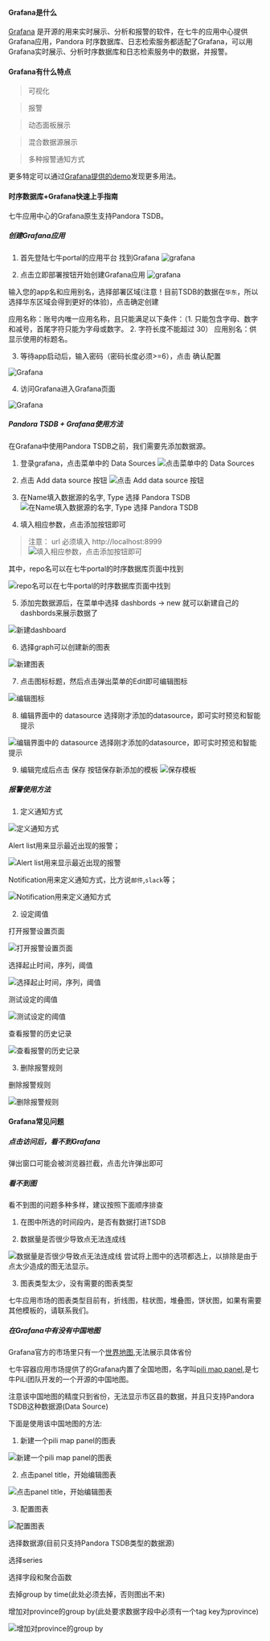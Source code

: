 #### Grafana是什么
[Grafana](https://oiw6da4op.qnssl.com/181919_0KHT_865233.jpg)
是开源的用来实时展示、分析和报警的软件，在七牛的应用中心提供Grafana应用，Pandora 时序数据库、日志检索服务都适配了Grafana，可以用Grafana实时展示、分析时序数据库和日志检索服务中的数据，并报警。

#### Grafana有什么特点

> 可视化

> 报警

> 动态面板展示

> 混合数据源展示

> 多种报警通知方式

更多特定可以通过[Grafana提供的demo](http://play.grafana.org/)发现更多用法。

#### 时序数据库+Grafana快速上手指南
七牛应用中心的Grafana原生支持Pandora TSDB。

##### 创建Grafana应用

1. 首先登陆七牛portal的应用平台 找到Grafana
![grafana](https://oiw6da4op.qnssl.com/grafana/img1.png)

2. 点击立即部署按钮开始创建Grafana应用
![grafana](https://oiw6da4op.qnssl.com/grafana/img2.png)

输入您的app名和应用别名，选择部署区域(注意！目前TSDB的数据在`华东`，所以选择华东区域会得到更好的体验)，点击确定创建

应用名称：账号内唯一应用名称，且只能满足以下条件：（1. 只能包含字母、数字和减号，首尾字符只能为字母或数字。 2. 字符长度不能超过 30）
应用别名：供显示使用的标题名。

3. 等待app启动后，输入密码（密码长度必须>=6），点击 确认配置

![Grafana](https://oiw6da4op.qnssl.com/grafana/img3.png)

4. 访问Grafana进入Grafana页面

![Grafana](https://oiw6da4op.qnssl.com/grafana/img5.png)

##### Pandora TSDB + Grafana使用方法

在Grafana中使用Pandora TSDB之前，我们需要先添加数据源。


1. 登录grafana，点击菜单中的 Data Sources
![点击菜单中的 Data Sources](https://oiw6da4op.qnssl.com/grafana/QQ20170308-1@2x.png)

2. 点击 Add data source 按钮
![点击 Add data source 按钮](https://oiw6da4op.qnssl.com/grafana/QQ20170308-0@2x.png)

3. 在Name填入数据源的名字, Type 选择 Pandora TSDB
![在Name填入数据源的名字, Type 选择 Pandora TSDB](https://oiw6da4op.qnssl.com/grafana/QQ20170308-2@2x.png)

4. 填入相应参数，点击添加按钮即可
> 注意： url 必须填入 http://localhost:8999
![填入相应参数，点击添加按钮即可](https://oiw6da4op.qnssl.com/grafana/QQ20170308-4@2x.png)

其中，repo名可以在七牛portal的时序数据库页面中找到

![repo名可以在七牛portal的时序数据库页面中找到](https://oiw6da4op.qnssl.com/grafana/DD847726796988BEDEDEDB26809B2D1C.jpg)

5. 添加完数据源后，在菜单中选择 dashbords -> new 就可以新建自己的dashbords来展示数据了

![新建dashboard](https://oiw6da4op.qnssl.com/grafana/QQ20170308-5@2x.png)

6. 选择graph可以创建新的图表

![新建图表](https://oiw6da4op.qnssl.com/grafana/QQ20170308-6@2x.png)

7. 点击图标标题，然后点击弹出菜单的Edit即可编辑图标

![编辑图标](https://oiw6da4op.qnssl.com/grafana/QQ20170308-7@2x.png)

8. 编辑界面中的 datasource 选择刚才添加的datasource，即可实时预览和智能提示

![编辑界面中的 datasource 选择刚才添加的datasource，即可实时预览和智能提示](https://oiw6da4op.qnssl.com/grafana/QQ20170308-8@2x.png)

9. 编辑完成后点击 保存 按钮保存新添加的模板
![保存模板](https://oiw6da4op.qnssl.com/grafana/QQ20170308-9@2x.png)

##### 报警使用方法

1. 定义通知方式

![定义通知方式](http://oo6e9ks0k.bkt.clouddn.com/%E5%B1%8F%E5%B9%95%E5%BF%AB%E7%85%A7%202017-06-15%20%E4%B8%8B%E5%8D%885.58.37.png)

Alert list用来显示最近出现的报警；

![Alert list用来显示最近出现的报警](http://oo6e9ks0k.bkt.clouddn.com/%E5%B1%8F%E5%B9%95%E5%BF%AB%E7%85%A7%202017-06-15%20%E4%B8%8B%E5%8D%885.58.48.png)

Notification用来定义通知方式，比方说`邮件`,`slack`等；

![Notification用来定义通知方式](http://oo6e9ks0k.bkt.clouddn.com/%E5%B1%8F%E5%B9%95%E5%BF%AB%E7%85%A7%202017-06-15%20%E4%B8%8B%E5%8D%885.59.23.png)

2. 设定阈值

打开报警设置页面

![打开报警设置页面](http://oo6e9ks0k.bkt.clouddn.com/%E5%B1%8F%E5%B9%95%E5%BF%AB%E7%85%A7%202017-06-15%20%E4%B8%8B%E5%8D%886.04.54.png)

选择起止时间，序列，阈值

![选择起止时间，序列，阈值](http://oo6e9ks0k.bkt.clouddn.com/%E5%B1%8F%E5%B9%95%E5%BF%AB%E7%85%A7%202017-06-15%20%E4%B8%8B%E5%8D%886.05.39.png)

测试设定的阈值

![测试设定的阈值](http://oo6e9ks0k.bkt.clouddn.com/%E5%B1%8F%E5%B9%95%E5%BF%AB%E7%85%A7%202017-06-15%20%E4%B8%8B%E5%8D%886.05.53.png)

查看报警的历史记录

![查看报警的历史记录](http://oo6e9ks0k.bkt.clouddn.com/%E5%B1%8F%E5%B9%95%E5%BF%AB%E7%85%A7%202017-06-15%20%E4%B8%8B%E5%8D%886.06.30.png)

3. 删除报警规则

删除报警规则

![删除报警规则](http://oo6e9ks0k.bkt.clouddn.com/%E5%B1%8F%E5%B9%95%E5%BF%AB%E7%85%A7%202017-06-15%20%E4%B8%8B%E5%8D%886.06.41.png)

#### Grafana常见问题

##### 点击访问后，看不到Grafana

弹出窗口可能会被浏览器拦截，点击允许弹出即可

##### 看不到图
看不到图的问题多种多样，建议按照下面顺序排查
1. 在图中所选的时间段内，是否有数据打进TSDB

2. 数据量是否很少导致点无法连成线

![数据量是否很少导致点无法连成线](http://oo6e9ks0k.bkt.clouddn.com/1327FAE695E586CE266566B445C0391B.jpg)
尝试将上图中的选项都选上，以排除是由于点太少造成的图无法显示。

3. 图表类型太少，没有需要的图表类型

七牛应用市场的图表类型目前有，折线图，柱状图，堆叠图，饼状图，如果有需要其他模板的，请联系我们。

##### 在Grafana中有没有中国地图

Grafana官方的市场里只有一个[世界地图](https://grafana.com/plugins/grafana-worldmap-panel),无法展示具体省份

七牛容器应用市场提供了的Grafana内置了全国地图，名字叫[pili map panel](https://github.com/pre-dem/dem-grafana/tree/master/src/github.com/grafana/grafana/data/plugins/pili-map-panel),是七牛PiLi团队开发的一个开源的中国地图。

注意该中国地图的精度只到省份，无法显示市区县的数据，并且只支持Pandora TSDB这种数据源(Data Source)

下面是使用该中国地图的方法:

1. 新建一个pili map panel的图表

![新建一个pili map panel的图表](http://oo6e9ks0k.bkt.clouddn.com/QQ20170619-0.png)

2. 点击panel title，开始编辑图表

![点击panel title，开始编辑图表](http://oo6e9ks0k.bkt.clouddn.com/QQ20170619-1.png)

3. 配置图表

![配置图表](http://oo6e9ks0k.bkt.clouddn.com/QQ20170619-2.png)

选择数据源(目前只支持Pandora TSDB类型的数据源)

选择series

选择字段和聚合函数

去掉group by time(此处必须去掉，否则图出不来)

增加对province的group by(此处要求数据字段中必须有一个tag key为province)

![增加对province的group by](http://oo6e9ks0k.bkt.clouddn.com/QQ20170619-3.png)